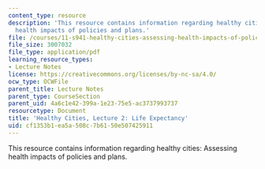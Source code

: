 ```yaml
---
content_type: resource
description: 'This resource contains information regarding healthy cities: Assessing
  health impacts of policies and plans.'
file: /courses/11-s941-healthy-cities-assessing-health-impacts-of-policies-and-plans-spring-2016/cf1353b1ea5a508c7b6150e507425911_MIT11_S941S16_Lec2.pdf
file_size: 3007032
file_type: application/pdf
learning_resource_types:
- Lecture Notes
license: https://creativecommons.org/licenses/by-nc-sa/4.0/
ocw_type: OCWFile
parent_title: Lecture Notes
parent_type: CourseSection
parent_uid: 4a6c1e42-399a-1e23-75e5-ac3737993737
resourcetype: Document
title: 'Healthy Cities, Lecture 2: Life Expectancy'
uid: cf1353b1-ea5a-508c-7b61-50e507425911
---
```

This resource contains information regarding healthy cities: Assessing health impacts of policies and plans.